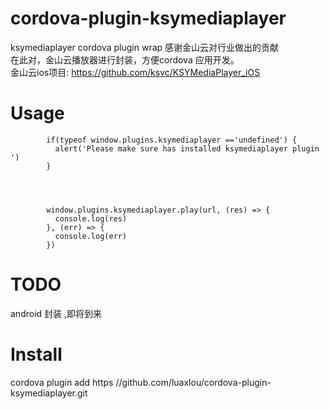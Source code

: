 # cordova-plugin-ksymediaplayer
ksymediaplayer cordova plugin  wrap
感谢金山云对行业做出的贡献  
在此对，金山云播放器进行封装，方便cordova 应用开发。  
金山云ios项目:   https://github.com/ksvc/KSYMediaPlayer_iOS


# Usage
```
        if(typeof window.plugins.ksymediaplayer =='undefined') {
          alert('Please make sure has installed ksymediaplayer plugin ')
        }




        window.plugins.ksymediaplayer.play(url, (res) => {
          console.log(res)
        }, (err) => {
          console.log(err)
        })
```

# TODO
android 封装 ,即将到来


# Install 
cordova plugin add https //github.com/luaxlou/cordova-plugin-ksymediaplayer.git
